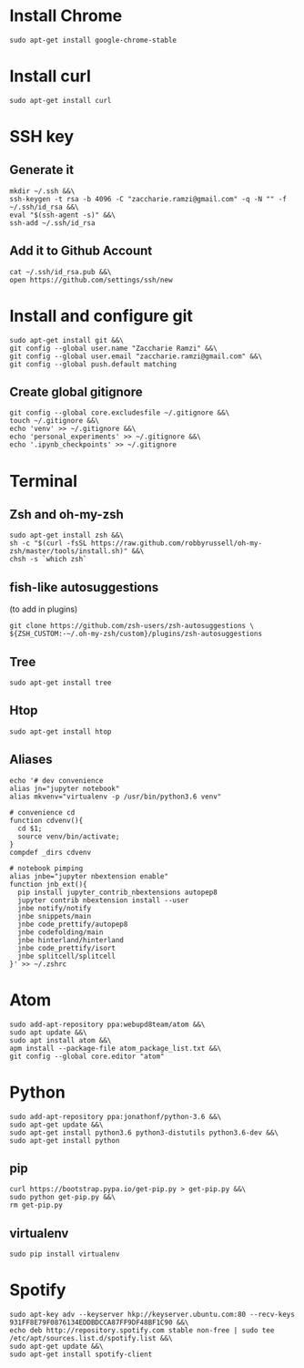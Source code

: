 # Install Chrome
```
sudo apt-get install google-chrome-stable
```

# Install curl
```
sudo apt-get install curl
```

# SSH key
## Generate it
```
mkdir ~/.ssh &&\
ssh-keygen -t rsa -b 4096 -C "zaccharie.ramzi@gmail.com" -q -N "" -f ~/.ssh/id_rsa &&\
eval "$(ssh-agent -s)" &&\
ssh-add ~/.ssh/id_rsa
```

## Add it to Github Account
```
cat ~/.ssh/id_rsa.pub &&\
open https://github.com/settings/ssh/new
```

# Install and configure git
```
sudo apt-get install git &&\
git config --global user.name "Zaccharie Ramzi" &&\
git config --global user.email "zaccharie.ramzi@gmail.com" &&\
git config --global push.default matching
```

## Create global gitignore
```
git config --global core.excludesfile ~/.gitignore &&\
touch ~/.gitignore &&\
echo 'venv' >> ~/.gitignore &&\
echo 'personal_experiments' >> ~/.gitignore &&\
echo '.ipynb_checkpoints' >> ~/.gitignore
```

# Terminal
## Zsh and oh-my-zsh
```
sudo apt-get install zsh &&\
sh -c "$(curl -fsSL https://raw.github.com/robbyrussell/oh-my-zsh/master/tools/install.sh)" &&\
chsh -s `which zsh`
```

## fish-like autosuggestions
(to add in plugins)
```
git clone https://github.com/zsh-users/zsh-autosuggestions \ ${ZSH_CUSTOM:-~/.oh-my-zsh/custom}/plugins/zsh-autosuggestions
```

## Tree
```
sudo apt-get install tree
```

## Htop
```
sudo apt-get install htop
```

## Aliases
```
echo '# dev convenience
alias jn="jupyter notebook"
alias mkvenv="virtualenv -p /usr/bin/python3.6 venv"

# convenience cd
function cdvenv(){
  cd $1;
  source venv/bin/activate;
}
compdef _dirs cdvenv

# notebook pimping
alias jnbe="jupyter nbextension enable"
function jnb_ext(){
  pip install jupyter_contrib_nbextensions autopep8
  jupyter contrib nbextension install --user
  jnbe notify/notify
  jnbe snippets/main
  jnbe code_prettify/autopep8
  jnbe codefolding/main
  jnbe hinterland/hinterland
  jnbe code_prettify/isort
  jnbe splitcell/splitcell
}' >> ~/.zshrc
```

# Atom
```
sudo add-apt-repository ppa:webupd8team/atom &&\
sudo apt update &&\
sudo apt install atom &&\
apm install --package-file atom_package_list.txt &&\
git config --global core.editor "atom"
```

# Python
```
sudo add-apt-repository ppa:jonathonf/python-3.6 &&\
sudo apt-get update &&\
sudo apt-get install python3.6 python3-distutils python3.6-dev &&\
sudo apt-get install python
```

## pip
```
curl https://bootstrap.pypa.io/get-pip.py > get-pip.py &&\
sudo python get-pip.py &&\
rm get-pip.py
```

## virtualenv
```
sudo pip install virtualenv
```

# Spotify
```
sudo apt-key adv --keyserver hkp://keyserver.ubuntu.com:80 --recv-keys 931FF8E79F0876134EDDBDCCA87FF9DF48BF1C90 &&\
echo deb http://repository.spotify.com stable non-free | sudo tee /etc/apt/sources.list.d/spotify.list &&\
sudo apt-get update &&\
sudo apt-get install spotify-client
```
